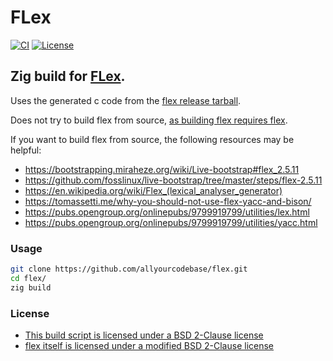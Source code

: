 # FLex

[![CI][ci-shd]][ci-url]
[![License][lc-shd]][lc-url]

## Zig build for [FLex](https://github.com/westes/flex).

Uses the generated c code from the [flex release tarball][flex-release].

Does not try to build flex from source, [as building flex requires flex][issue-458].

If you want to build flex from source, the following resources may be helpful:

- https://bootstrapping.miraheze.org/wiki/Live-bootstrap#flex_2.5.11
- https://github.com/fosslinux/live-bootstrap/tree/master/steps/flex-2.5.11
- https://en.wikipedia.org/wiki/Flex_(lexical_analyser_generator)
- https://tomassetti.me/why-you-should-not-use-flex-yacc-and-bison/
- https://pubs.opengroup.org/onlinepubs/9799919799/utilities/lex.html
- https://pubs.opengroup.org/onlinepubs/9799919799/utilities/yacc.html

### Usage

```sh
git clone https://github.com/allyourcodebase/flex.git
cd flex/
zig build
```

### License

- [This build script is licensed under a BSD 2-Clause license][lc-url]
- [flex itself is licensed under a modified BSD 2-Clause license][flex-copying]

<!-- MARKDOWN LINKS -->

[flex-release]: https://github.com/westes/flex/releases/tag/v2.6.4
[issue-458]: https://github.com/westes/flex/issues/458
[flex-copying]: https://github.com/westes/flex/blob/v2.6.4/COPYING

[ci-shd]: https://img.shields.io/github/actions/workflow/status/allyourcodebase/flex/ci.yaml?branch=main&style=for-the-badge&logo=github&label=CI&labelColor=black
[ci-url]: https://github.com/allyourcodebase/flex/blob/main/.github/workflows/ci.yaml
[lc-shd]: https://img.shields.io/github/license/allyourcodebase/flex.svg?style=for-the-badge&labelColor=black
[lc-url]: https://github.com/allyourcodebase/flex/blob/main/LICENSE.md

